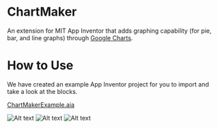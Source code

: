 # ChartMaker
An extension for MIT App Inventor that adds graphing capability (for pie, bar, and line graphs) through <a href= "https://developers.google.com/chart/">Google Charts</a>.

# How to Use
We have created an example App Inventor project for you to import and take a look at the blocks. 
<p><a href="https://github.com/MillsCS215AppInventorProj/chartmaker/raw/master/ChartMakerExample.aia" download>ChartMakerExample.aia</a></p>
<a  download>

![Alt text](https://github.com/MillsCS215AppInventorProj/chartmaker/blob/master/example/piechart.png?raw=true "Pie Chart Block")
![Alt text](https://github.com/MillsCS215AppInventorProj/chartmaker/blob/master/example/barchart.png?raw=true "Bar Chart Block")
![Alt text](https://github.com/MillsCS215AppInventorProj/chartmaker/blob/master/example/linechart.png?raw=true "Line Chart Block")
